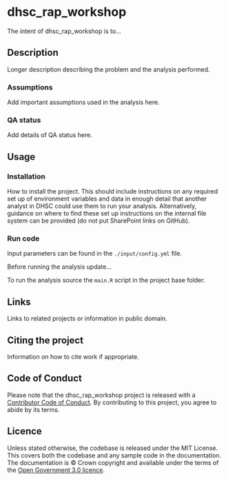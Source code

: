 
<!-- README.md is generated from README.Rmd. Please edit that file -->

# dhsc_rap_workshop

The intent of dhsc_rap_workshop is to…

## Description

Longer description describing the problem and the analysis performed.

### Assumptions

Add important assumptions used in the analysis here.

### QA status

Add details of QA status here.

## Usage

### Installation

How to install the project. This should include instructions on any
required set up of environment variables and data in enough detail that
another analyst in DHSC could use them to run your analysis.
Alternatively, guidance on where to find these set up instructions on
the internal file system can be provided (do not put SharePoint links on
GitHub).

### Run code

Input parameters can be found in the `./input/config.yml` file.

Before running the analysis update…

To run the analysis source the `main.R` script in the project base
folder.

## Links

Links to related projects or information in public domain.

## Citing the project

Information on how to cite work if appropriate.

## Code of Conduct

Please note that the dhsc_rap_workshop project is released with a
[Contributor Code of
Conduct](https://contributor-covenant.org/version/2/1/CODE_OF_CONDUCT.html).
By contributing to this project, you agree to abide by its terms.

## Licence

Unless stated otherwise, the codebase is released under the MIT License.
This covers both the codebase and any sample code in the documentation.
The documentation is © Crown copyright and available under the terms of
the [Open Government 3.0
licence](https://www.nationalarchives.gov.uk/doc/open-government-licence/version/3/).
